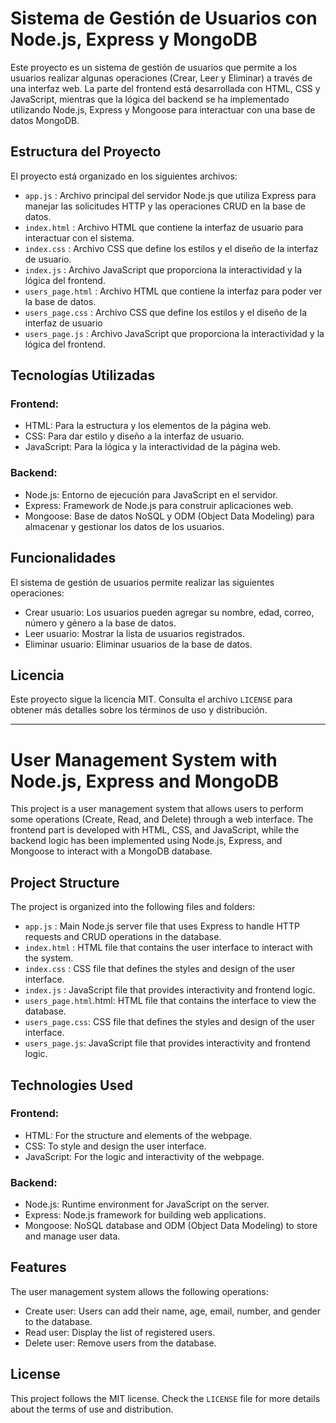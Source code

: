 # Sistema de Gestión de Usuarios con Node.js, Express y MongoDB

Este proyecto es un sistema de gestión de usuarios que permite a los usuarios realizar algunas operaciones (Crear, Leer y Eliminar) a través de una interfaz web.
La parte del frontend está desarrollada con HTML, CSS y JavaScript, mientras que la lógica del backend se ha implementado utilizando Node.js, Express y Mongoose para interactuar con una base de datos MongoDB.

## Estructura del Proyecto

El proyecto está organizado en los siguientes archivos:

- `app.js` : Archivo principal del servidor Node.js que utiliza Express para manejar las solicitudes HTTP y las operaciones CRUD en la base de datos.
- `index.html` : Archivo HTML que contiene la interfaz de usuario para interactuar con el sistema.
- `index.css` : Archivo CSS que define los estilos y el diseño de la interfaz de usuario.
- `index.js` : Archivo JavaScript que proporciona la interactividad y la lógica del frontend.
- `users_page.html` : Archivo HTML que contiene la interfaz para poder ver la base de datos.
- `users_page.css` : Archivo CSS que define los estilos y el diseño de la interfaz de usuario
- `users_page.js` : Archivo JavaScript que proporciona la interactividad y la lógica del frontend.

## Tecnologías Utilizadas

### Frontend:

- HTML: Para la estructura y los elementos de la página web.
- CSS: Para dar estilo y diseño a la interfaz de usuario.
- JavaScript: Para la lógica y la interactividad de la página web.

### Backend:

- Node.js: Entorno de ejecución para JavaScript en el servidor.
- Express: Framework de Node.js para construir aplicaciones web.
- Mongoose: Base de datos NoSQL y ODM (Object Data Modeling) para almacenar y gestionar los datos de los usuarios.

## Funcionalidades

El sistema de gestión de usuarios permite realizar las siguientes operaciones:

- Crear usuario: Los usuarios pueden agregar su nombre, edad, correo, número y género a la base de datos.
- Leer usuario: Mostrar la lista de usuarios registrados.
- Eliminar usuario: Eliminar usuarios de la base de datos.

## Licencia

Este proyecto sigue la licencia MIT. Consulta el archivo `LICENSE` para obtener más detalles sobre los términos de uso y distribución.

------------------------------

# User Management System with Node.js, Express and MongoDB

This project is a user management system that allows users to perform some operations (Create, Read, and Delete) through a web interface. The frontend part is developed with HTML, CSS, and JavaScript, while the backend logic has been implemented using Node.js, Express, and Mongoose to interact with a MongoDB database.

## Project Structure

The project is organized into the following files and folders:

- `app.js` : Main Node.js server file that uses Express to handle HTTP requests and CRUD operations in the database.
- `index.html` : HTML file that contains the user interface to interact with the system.
- `index.css` : CSS file that defines the styles and design of the user interface.
- `index.js` : JavaScript file that provides interactivity and frontend logic.
- `users_page.html`.html: HTML file that contains the interface to view the database.
- `users_page.css`: CSS file that defines the styles and design of the user interface.
- `users_page.js`: JavaScript file that provides interactivity and frontend logic.


## Technologies Used

### Frontend:

- HTML: For the structure and elements of the webpage.
- CSS: To style and design the user interface.
- JavaScript: For the logic and interactivity of the webpage.

### Backend:

- Node.js: Runtime environment for JavaScript on the server.
- Express: Node.js framework for building web applications.
- Mongoose: NoSQL database and ODM (Object Data Modeling) to store and manage user data.

## Features

The user management system allows the following operations:

- Create user: Users can add their name, age, email, number, and gender to the database.
- Read user: Display the list of registered users.
- Delete user: Remove users from the database.

## License

This project follows the MIT license. Check the `LICENSE` file for more details about the terms of use and distribution.